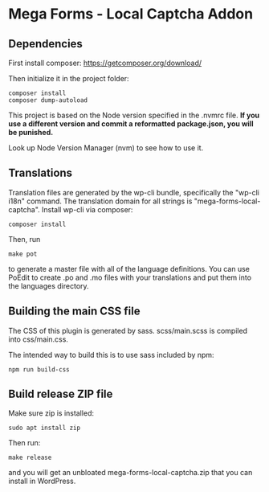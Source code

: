 # Mega Forms - Local Captcha Addon

## Dependencies

First install composer:
https://getcomposer.org/download/

Then initialize it in the project folder:

```
composer install
composer dump-autoload
```

This project is based on the Node version specified in the .nvmrc file. **If you use a different version and commit a reformatted package.json, you will be punished.**

Look up Node Version Manager (nvm) to see how to use it.

## Translations

Translation files are generated by the wp-cli bundle, specifically the "wp-cli i18n" command. The translation domain for all strings is "mega-forms-local-captcha". Install wp-cli via composer:

```
composer install
```

Then, run

```
make pot
```

to generate a master file with all of the language definitions. You can use PoEdit to create .po and .mo files with your translations and put them into the languages directory.

## Building the main CSS file

The CSS of this plugin is generated by sass.
scss/main.scss is compiled into css/main.css.

The intended way to build this is to use sass included by npm:

```
npm run build-css
```

## Build release ZIP file

Make sure zip is installed:

```
sudo apt install zip
```

Then run:

```
make release
```

and you will get an unbloated mega-forms-local-captcha.zip that you can install in WordPress.
